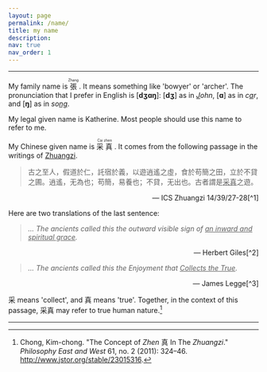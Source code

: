 ```yaml
---
layout: page
permalink: /name/
title: my name
description:
nav: true
nav_order: 1
---
```


---

My family name is <ruby><span lang="zh">張</span> <rt>Zhang</rt></ruby>&nbsp;. It means something like 'bowyer' or 'archer'. The pronunciation that I prefer in English is [<span style="font-weight: bolder;">dʒɑŋ</span>]: [<span style="font-weight: bolder;">dʒ</span>] as in _<u>J</u>ohn_, [<span style="font-weight: bolder;">ɑ</span>] as in _c<u>a</u>r_, and [<span style="font-weight: bolder;">ŋ</span>] as in _so<u>ng</u>_.

My legal given name is Katherine. Most people should use this name to refer to me.

My Chinese given name is <ruby><span lang="zh">采</span> <rt>Cai</rt> <span lang="zh">真</span> <rt>zhen</rt></ruby>&nbsp;. It comes from the following passage in the writings of [Zhuangzi](https://plato.stanford.edu/entries/zhuangzi/).

> <span lang="zh">古之至人，假道於仁，託宿於義，以遊逍遙之虛，食於苟簡之田，立於不貸之圃。逍遙，无為也；苟簡，易養也；不貸，无出也。古者謂是<u>采真</u>之遊。</span>

<div class="caption" style="text-align: right;" markdown="1">
  — ICS Zhuangzi 14/39/27-28[^1]
</div>

[^1]: 何志華、劉殿爵、陳方正《莊子逐字索引》，（香港：商務印書館，2000）
  _A Concordance to the Zhuangzi_, ed. D.C. Lau, Ho Che Wah and Chen Fong Ching. ICS series (Hong Kong: Commercial Press, 2000).

Here are two translations of the last sentence:

> _... The ancients called this the outward visible sign of <u>an inward and spiritual grace</u>._

<div class="caption" style="text-align: right;" markdown="1">
  — Herbert Giles[^2]
</div>

[^2]: _Chuang Tzŭ: Mystic, Moralist, and Social Reformer_, trans. Herbert A. Giles (London: Bernard Quaritch, 1889).

> _... The ancients called this the Enjoyment that <u>Collects the True</u>._

<div class="caption" style="text-align: right;" markdown="1">
  — James Legge[^3]
</div>

[^3]: _The Writings of Chuang Tzu_, trans. James Legge (1891).

<span lang="zh">采</span> means 'collect', and <span lang="zh">真</span> means 'true'. Together, in the context of this passage, <span lang="zh">采真</span> may refer to true human nature.[^4]

[^4]: Chong, Kim-chong. "The Concept of _Zhen_ 真 In The _Zhuangzi_." _Philosophy East and West_ 61, no. 2 (2011): 324–46. http://www.jstor.org/stable/23015316.

---
